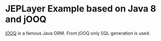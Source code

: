 JEPLayer Example based on Java 8 and jOOQ
========
[jOOQ](https://www.jooq.org) is a famous Java ORM. From jOOQ only SQL generation is used.

